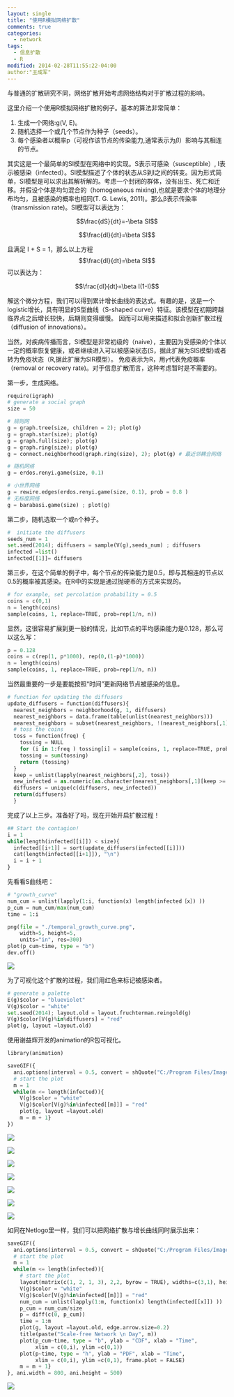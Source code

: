 ```yaml
---
layout: single
title: "使用R模拟网络扩散"
comments: true
categories:
  - network
tags:
  - 信息扩散
  - R
modified: 2014-02-28T11:55:22-04:00
author:"王成军"
---
```


与普通的扩散研究不同，网络扩散开始考虑网络结构对于扩散过程的影响。

这里介绍一个使用R模拟网络扩散的例子。基本的算法非常简单：

1. 生成一个网络:g(V, E)。
2. 随机选择一个或几个节点作为种子（seeds）。
3. 每个感染者以概率p（可视作该节点的传染能力,通常表示为$\beta$）影响与其相连的节点。

其实这是一个最简单的SI模型在网络中的实现。S表示可感染（susceptible）, I表示被感染（infected）。SI模型描述了个体的状态从S到I之间的转变。因为形式简单，SI模型是可以求出其解析解的。考虑一个封闭的群体，没有出生、死亡和迁移。并假设个体是均匀混合的（homogeneous mixing),也就是要求个体的地理分布均匀，且被感染的概率也相同(T. G. Lewis, 2011)。那么β表示传染率（transmission rate)。SI模型可以表达为：

$$\frac{dS}{dt}=-\beta SI$$

$$\frac{dI}{dt}=\beta SI$$

且满足 I + S = 1，那么以上方程$$\frac{dI}{dt}=\beta SI$$可以表达为：

$$\frac{dI}{dt}=\beta I(1-I)$$

解这个微分方程，我们可以得到累计增长曲线的表达式。有趣的是，这是一个logistic增长，具有明显的S型曲线（S-shaped curve）特征。该模型在初期跨越临界点之后增长较快，后期则变得缓慢。 因而可以用来描述和拟合创新扩散过程（diffusion of innovations）。

当然，对疾病传播而言，SI模型是非常初级的（naive），主要因为受感染的个体以一定的概率恢复健康，或者继续进入可以被感染状态(S，据此扩展为SIS模型)或者转为免疫状态（R,据此扩展为SIR模型）。 免疫表示为R，用$\gamma$代表免疫概率（removal or recovery rate)。对于信息扩散而言，这种考虑暂时是不需要的。

第一步，生成网络。

```python
require(igraph)
# generate a social graph
size = 50

# 规则网
g = graph.tree(size, children = 2); plot(g)
g = graph.star(size); plot(g)
g = graph.full(size); plot(g)
g = graph.ring(size); plot(g)
g = connect.neighborhood(graph.ring(size), 2); plot(g) # 最近邻耦合网络

# 随机网络
g = erdos.renyi.game(size, 0.1)

# 小世界网络
g = rewire.edges(erdos.renyi.game(size, 0.1), prob = 0.8 )
# 无标度网络
g = barabasi.game(size) ; plot(g)
```


第二步，随机选取一个或n个种子。

```python
#  initiate the diffusers
seeds_num = 1
set.seed(2014); diffusers = sample(V(g),seeds_num) ; diffusers
infected =list()
infected[[1]]= diffusers
```

第三步，在这个简单的例子中，每个节点的传染能力是0.5，即与其相连的节点以0.5的概率被其感染。在R中的实现是通过抛硬币的方式来实现的。

```python
# for example, set percolation probability = 0.5
coins = c(0,1)
n = length(coins)
sample(coins, 1, replace=TRUE, prob=rep(1/n, n))
```

显然，这很容易扩展到更一般的情况，比如节点的平均感染能力是0.128，那么可以这么写：

```python
p = 0.128
coins = c(rep(1, p*1000), rep(0,(1-p)*1000))
n = length(coins)
sample(coins, 1, replace=TRUE, prob=rep(1/n, n))
```

当然最重要的一步是要能按照“时间”更新网络节点被感染的信息。

```python
# function for updating the diffusers
update_diffusers = function(diffusers){
  nearest_neighbors = neighborhood(g, 1, diffusers)
  nearest_neighbors = data.frame(table(unlist(nearest_neighbors)))
  nearest_neighbors = subset(nearest_neighbors, !(nearest_neighbors[,1]%in%diffusers))
  # toss the coins
  toss = function(freq) {
	tossing = NULL
	for (i in 1:freq ) tossing[i] = sample(coins, 1, replace=TRUE, prob=rep(1/n, times=n))
	tossing = sum(tossing)
	return (tossing)
  }
  keep = unlist(lapply(nearest_neighbors[,2], toss))
  new_infected = as.numeric(as.character(nearest_neighbors[,1][keep >= 1]))
  diffusers = unique(c(diffusers, new_infected))
  return(diffusers)
  }
```

完成了以上三步。准备好了吗，现在开始开启扩散过程！

```python
## Start the contagion!
i = 1
while(length(infected[[i]]) < size){
  infected[[i+1]] = sort(update_diffusers(infected[[i]]))
  cat(length(infected[[i+1]]), "\n")
  i = i + 1
}
```

先看看S曲线吧：

```python
# "growth_curve"
num_cum = unlist(lapply(1:i, function(x) length(infected［x］) ))
p_cum = num_cum/max(num_cum)
time = 1:i

png(file = "./temporal_growth_curve.png",
	width=5, height=5,
	units="in", res=300)
plot(p_cum~time, type = "b")
dev.off()
```

![](http://farm8.staticflickr.com/7299/12845959103_e19cd9cd99_n.jpg)

为了可视化这个扩散的过程，我们用红色来标记被感染者。

```python
# generate a palette
E(g)$color = "blueviolet"
V(g)$color = "white"
set.seed(2014); layout.old = layout.fruchterman.reingold(g)
V(g)$color[V(g)%in%diffusers] = "red"
plot(g, layout =layout.old)
```

使用谢益辉开发的animation的R包可视化。

```python
library(animation)

saveGIF({
  ani.options(interval = 0.5, convert = shQuote("C:/Program Files/ImageMagick-6.8.8-Q16/convert.exe"))
  # start the plot
  m = 1
  while(m <= length(infected)){
	V(g)$color = "white"
	V(g)$color[V(g)%in%infected[[m]]] = "red"
	plot(g, layout =layout.old)
	m = m + 1}
})
```

![](http://farm4.staticflickr.com/3806/12826172695_368a6f50a2_o.gif)

![](http://farm3.staticflickr.com/2848/12826237753_d8c97b1019_o.gif)

![](http://farm4.staticflickr.com/3729/12826584654_c84452f397_o.gif)

![](http://farm3.staticflickr.com/2851/12826173505_34649f488d_o.gif)

![](http://farm8.staticflickr.com/7391/12826173255_574e471023_o.gif)

![](http://farm4.staticflickr.com/3675/12826584484_7c6f35380c_o.gif)

![](http://farm8.staticflickr.com/7432/12826173045_ef3548ec04_o.gif)

如同在Netlogo里一样，我们可以把网络扩散与增长曲线同时展示出来：

```python
saveGIF({
  ani.options(interval = 0.5, convert = shQuote("C:/Program Files/ImageMagick-6.8.8-Q16/convert.exe"))
  # start the plot
  m = 1
  while(m <= length(infected)){
	# start the plot
	layout(matrix(c(1, 2, 1, 3), 2,2, byrow = TRUE), widths=c(3,1), heights=c(1, 1))
	V(g)$color = "white"
	V(g)$color[V(g)%in%infected[[m]]] = "red"
	num_cum = unlist(lapply(1:m, function(x) length(infected[[x]]) ))
	p_cum = num_cum/size
	p = diff(c(0, p_cum))
	time = 1:m
	plot(g, layout =layout.old, edge.arrow.size=0.2)
	title(paste("Scale-free Network \n Day", m))
	plot(p_cum~time, type = "b", ylab = "CDF", xlab = "Time",
		 xlim = c(0,i), ylim =c(0,1))
	plot(p~time, type = "h", ylab = "PDF", xlab = "Time",
		 xlim = c(0,i), ylim =c(0,1), frame.plot = FALSE)
	m = m + 1}
}, ani.width = 800, ani.height = 500)
```

![](http://farm4.staticflickr.com/3672/12848749413_7f9da8b8c7_o.gif)

